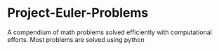 # Project-Euler-Problems

A compendium of math problems solved efficiently with computational efforts. Most problems are solved using python
